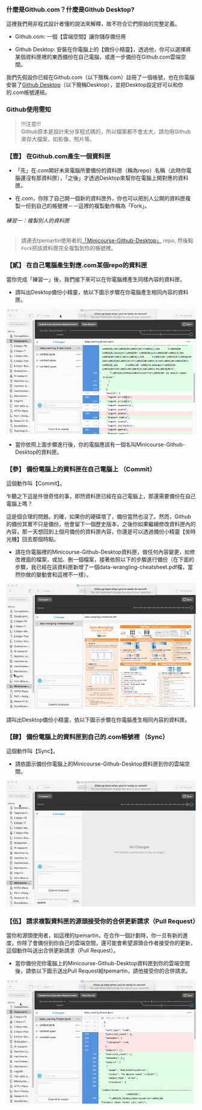 ### 什麼是Github.com？什麼是Github Desktop? 

這裡我們用非程式設計者懂的說法來解釋，故不符合它們原始的完整定義。  
- Github.com: 一個【雲端空間】讓你儲存備份用 

- Github Desktop: 安裝在你電腦上的【備份小精靈】，透過他，你可以選擇將某個資料匣裡的東西備份在自己電腦，或進一步備份在Github.com雲端空間。

我們先假設你已經在Github.com（以下簡稱.com）註冊了一個帳號，也在你電腦安裝了[Github Desktop](https://desktop.github.com/)（以下簡稱Desktop），並把Desktop設定好可以和你的.com帳號連結。  

### Github使用需知   

>!!!注意!!!  
Github原本是設計來分享程式碼的，所以檔案都不會太大，請勿用Github來存大檔案，如影像、照片等。  

### 【壹】 在Github.com產生一個資料匣  

- 「先」在.com開好未來電腦所要備份的資料匣（稱為repo）名稱（此時你電腦還沒有那資料匣），「之後」才透過Desktop來幫你在電腦上開對應的資料匣。   

- 在.com，你除了自己開一個新的資料匣外，你也可以把別人公開的資料匣複製一份到自己的帳號裡－－這裡的複製動作稱為「Fork」。

###### 練習一：複製別人的資料匣  
> 請連去tpemartin使用者的[「Minicourse-Github-Desktop」](https://github.com/tpemartin/Minicourse-Github-Destkop) repo, 然後點`Fork`把該資料匣完全複製到你的帳號裡。  

### 【貳】 在自己電腦產生對應.com某個repo的資料匣  

當你完成「練習一」後，我們接下來可以在你電腦裡產生同樣內容的資料匣。  

- 請叫出Desktop備份小精靈，依以下圖示步驟在你電腦產生相同內容的資料匣。 

![image](/GIF/Desktop複製com資料匣.gif)

- 當你依照上面步驟進行後，你的電腦應該有一個名叫Minicourse-Github-Desktop的資料匣。 

### 【參】 備份電腦上的資料匣在自己電腦上 （Commit） 

這個動作叫【Commit】。

乍聽之下這是件很奇怪的事，即然資料匣已經在自己電腦上，那還需要備份在自己電腦上嗎？  

這是個合理的問題。的確，如果你的硬碟壞了，備份當然也沒了。然而，Github的備份其實不只是備份，他會留下一個歷史版本，之後你如果繼續修改資料匣內的內容，那一天想回到上個月備份的資料匣內容，你還是可以透過備份小精靈【坐時光機】回去那個時點。

- 請在你電腦裡的Minicourse-Github-Desktop資料匣，做任何內容變更，如修改裡面的檔案，或加、刪一個檔案，接著依照以下的步驟進行備份（在下面的步驟，我已經在該資料匣新增了一個data-wrangling-cheatsheet.pdf檔，當然你做的變動會和這裡不一樣）。  

![image](/GIF/Desktop備份在自己電腦.gif)  

請叫出Desktop備份小精靈，依以下圖示步驟在你電腦產生相同內容的資料匣。 

### 【肆】 備份電腦上的資料匣到自己的.com帳號裡 （Sync）

這個動作叫【Sync】。

- 請依圖示備份你電腦上的Minicourse-Github-Desktop資料匣到你的雲端空間。  

![image](/GIF/Desktop備份到com雲端.gif)  

### 【伍】 請求複製資料匣的源頭接受你的合併更新請求（Pull Request）   

當你和源頭使用者，如這裡的tpemartin，在合作一個計劃時，你一旦有新的進度，你除了會備份到你自己的雲端空間，還可能會希望源頭合作者接受你的更新，這個動作叫送出合併更新請求（Pull Request）。  

- 當你備份完你電腦上的Minicourse-Github-Desktop資料匣到你的雲端空間後，請依以下圖示送出Pull Request給tpemartin，請他接受你的合併請求。  

![image](/GIF/Desktop送出Pull_Request.gif)
